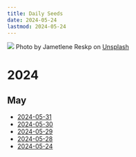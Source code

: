 ```yaml
---
title: Daily Seeds
date: 2024-05-24
lastmod: 2024-05-24
---
```


<img class="image-banner" src="https://images.unsplash.com/photo-1615469619480-1a7e77deb56c">
<span class="image-caption">Photo by Jametlene Reskp on <a href="https://unsplash.com/photos/brown-dried-leaves-on-brown-soil-vSVfPr2Uy3U">Unsplash</a></span>

# 2024

## May

- [2024-05-31](writing/2024-05-31.md)
- [2024-05-30](writing/2024-05-30.md)
- [2024-05-29](writing/2024-05-29.md)
- [2024-05-28](writing/2024-05-28.md)
- [2024-05-24](writing/2024-05-24.md)


<style>
.content-meta { display: none;}
</style>
